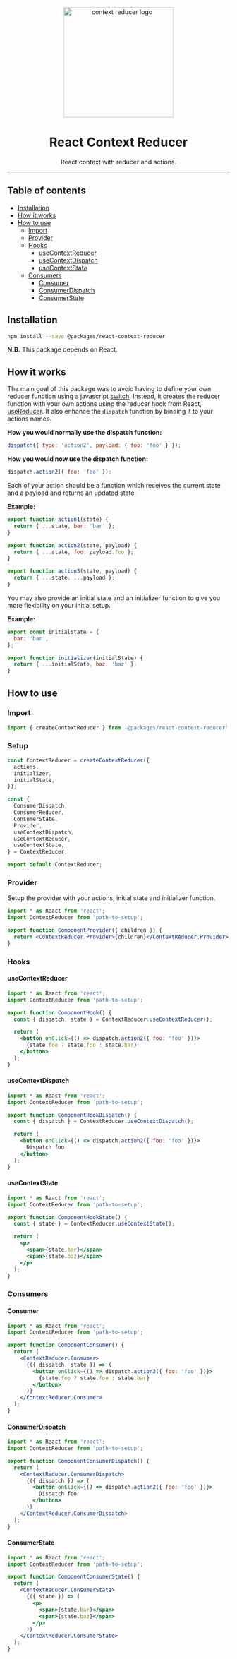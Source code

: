 <div align="center">
    <img
        alt="context reducer logo"
        height="250"
        src="logo.svg"
        width="250"
    />
    <h1>
        React Context Reducer
    </h1>
    <p>
        React context with reducer and actions.
    </p>
</div>

<hr>

## Table of contents

- [Installation](#installation)
- [How it works](#how-it-works)
- [How to use](#how-to-use)
  - [Import](#import)
  - [Provider](#provider)
  - [Hooks](#hooks)
    - [useContextReducer](#usecontextreducer)
    - [useContextDispatch](#usecontextdispatch)
    - [useContextState](#usecontextstate)
  - [Consumers](#consumers)
    - [Consumer](#consumer)
    - [ConsumerDispatch](#consumerdispatch)
    - [ConsumerState](#consumerstate)

## Installation

```bash
npm install --save @packages/react-context-reducer
```

**N.B.** This package depends on React.

## How it works

The main goal of this package was to avoid having to define your own reducer function using a javascript [switch](https://react.dev/reference/react/useReducer#writing-the-reducer-function). Instead, it creates the reducer function with your own actions using the reducer hook from React, [useReducer](https://react.dev/reference/react/useReducer). It also enhance the `dispatch` function by binding it to your actions names.

**How you would normally use the dispatch function:**

```js
dispatch({ type: 'action2', payload: { foo: 'foo' } });
```

**How you would now use the dispatch function:**

```js
dispatch.action2({ foo: 'foo' });
```

Each of your action should be a function which receives the current state and a payload and returns an updated state.

**Example:**

```js
export function action1(state) {
  return { ...state, bar: 'bar' };
}

export function action2(state, payload) {
  return { ...state, foo: payload.foo };
}

export function action3(state, payload) {
  return { ...state, ...payload };
}
```

You may also provide an initial state and an initializer function to give you more flexibility on your initial setup.

**Example:**

```javascript
export const initialState = {
  bar: 'bar',
};

export function initializer(initialState) {
  return { ...initialState, baz: 'baz' };
}
```

## How to use

### Import

```js
import { createContextReducer } from '@packages/react-context-reducer';
```

### Setup

```js
const ContextReducer = createContextReducer({
  actions,
  initializer,
  initialState,
});

const {
  ConsumerDispatch,
  ConsumerReducer,
  ConsumerState,
  Provider,
  useContextDispatch,
  useContextReducer,
  useContextState,
} = ContextReducer;

export default ContextReducer;
```

### Provider

Setup the provider with your actions, initial state and initializer function.

```jsx
import * as React from 'react';
import ContextReducer from 'path-to-setup';

export function ComponentProvider({ children }) {
  return <ContextReducer.Provider>{children}</ContextReducer.Provider>;
}
```

### Hooks

#### useContextReducer

```jsx
import * as React from 'react';
import ContextReducer from 'path-to-setup';

export function ComponentHook() {
  const { dispatch, state } = ContextReducer.useContextReducer();

  return (
    <button onClick={() => dispatch.action2({ foo: 'foo' })}>
      {state.foo ? state.foo : state.bar}
    </button>
  );
}
```

#### useContextDispatch

```jsx
import * as React from 'react';
import ContextReducer from 'path-to-setup';

export function ComponentHookDispatch() {
  const { dispatch } = ContextReducer.useContextDispatch();

  return (
    <button onClick={() => dispatch.action2({ foo: 'foo' })}>
      Dispatch foo
    </button>
  );
}
```

#### useContextState

```jsx
import * as React from 'react';
import ContextReducer from 'path-to-setup';

export function ComponentHookState() {
  const { state } = ContextReducer.useContextState();

  return (
    <p>
      <span>{state.bar}</span>
      <span>{state.baz}</span>
    </p>
  );
}
```

### Consumers

#### Consumer

```jsx
import * as React from 'react';
import ContextReducer from 'path-to-setup';

export function ComponentConsumer() {
  return (
    <ContextReducer.Consumer>
      {({ dispatch, state }) => (
        <button onClick={() => dispatch.action2({ foo: 'foo' })}>
          {state.foo ? state.foo : state.bar}
        </button>
      )}
    </ContextReducer.Consumer>
  );
}
```

#### ConsumerDispatch

```jsx
import * as React from 'react';
import ContextReducer from 'path-to-setup';

export function ComponentConsumerDispatch() {
  return (
    <ContextReducer.ConsumerDispatch>
      {({ dispatch }) => (
        <button onClick={() => dispatch.action2({ foo: 'foo' })}>
          Dispatch foo
        </button>
      )}
    </ContextReducer.ConsumerDispatch>
  );
}
```

#### ConsumerState

```jsx
import * as React from 'react';
import ContextReducer from 'path-to-setup';

export function ComponentConsumerState() {
  return (
    <ContextReducer.ConsumerState>
      {({ state }) => (
        <p>
          <span>{state.bar}</span>
          <span>{state.baz}</span>
        </p>
      )}
    </ContextReducer.ConsumerState>
  );
}
```
